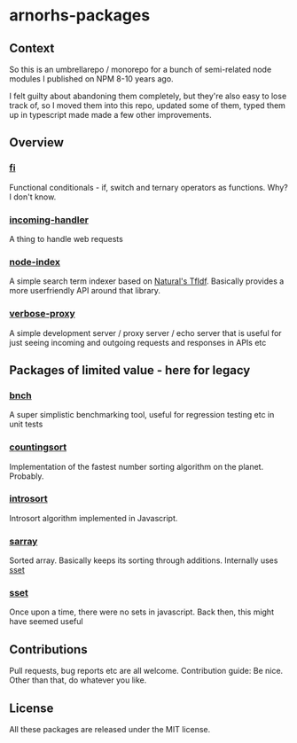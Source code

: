 # arnorhs-packages

## Context

So this is an umbrellarepo / monorepo for a bunch of semi-related node modules I published
on NPM 8-10 years ago.

I felt guilty about abandoning them completely, but they're also easy to lose track of, so I
moved them into this repo, updated some of them, typed them up in typescript made made a few
other improvements.

## Overview

### [fi](/pkg/fi)

Functional conditionals - if, switch and ternary operators as functions. Why? I don't know.

### [incoming-handler](/pkg/incoming-handler)

A thing to handle web requests

### [node-index](/pkg/node-index)

A simple search term indexer based on [Natural's TfIdf](http://naturalnode.github.io/natural/tfidf.html). Basically
provides a more userfriendly API around that library.

### [verbose-proxy](/pkg/verbose-proxy)

A simple development server / proxy server / echo server that is useful for just seeing incoming and
outgoing requests and responses in APIs etc

## Packages of limited value - here for legacy

### [bnch](/pkg/bnch/)

A super simplistic benchmarking tool, useful for regression testing etc in unit tests

### [countingsort](/pkg/countingsort)

Implementation of the fastest number sorting algorithm on the planet. Probably.

### [introsort](/pkg/introsort)

Introsort algorithm implemented in Javascript.

### [sarray](/pkg/sarray)

Sorted array. Basically keeps its sorting through additions. Internally uses [sset](/pkg/sset)

### [sset](/pkg/sset)

Once upon a time, there were no sets in javascript. Back then, this might have seemed useful

## Contributions

Pull requests, bug reports etc are all welcome. Contribution guide: Be nice. Other than that,
do whatever you like.

## License

All these packages are released under the MIT license.
